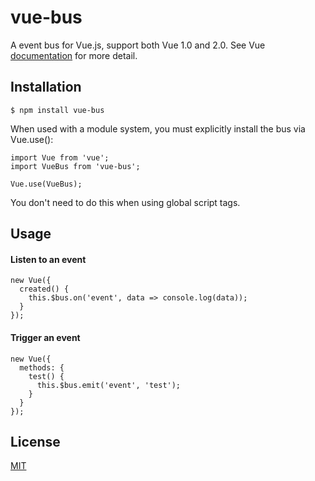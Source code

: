 # vue-bus
A event bus for Vue.js, support both Vue 1.0 and 2.0. See Vue [documentation](http://vuejs.org/v2/guide/components.html#Non-Parent-Child-Communication) for more detail.

## Installation
```
$ npm install vue-bus
```
When used with a module system, you must explicitly install the bus via Vue.use():
```
import Vue from 'vue';
import VueBus from 'vue-bus';

Vue.use(VueBus);
```
You don't need to do this when using global script tags.

## Usage
#### Listen to an event
```
new Vue({
  created() {
    this.$bus.on('event', data => console.log(data));
  }
});
```
#### Trigger an event
```
new Vue({
  methods: {
    test() {
      this.$bus.emit('event', 'test');
    }
  }
});
```

## License
[MIT](http://opensource.org/licenses/MIT)
